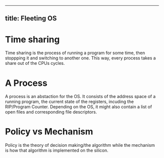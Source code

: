  ---
title: Fleeting OS
---

# Time sharing

Time sharing is the process of running a program for some time, then stoppping it and switching to another one. This way, every process takes a share out of the CPUs cycles.


# A Process
A process is an abstaction for the OS. It consists of the address space of a running program, the current state of the registers, incuding the RIP/Program Counter.  Depending on the OS, it might also contain a list of open files and corresponding file descriptors.


# Policy vs Mechanism
Policy is the theory of decision making/the algorithm while the mechanism is how that algorithm is implemented on the silicon.






